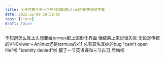 ```yaml
---
title: 关于花费几乎一下午时间配置xfce4但是失败这件事
date: 2022-12-08 19:59:56
tags: [Linux]
draft: false 
---
```

不知道怎么就上头想要给termux配上图形化界面
但结果上来说很失败
无论是传统的VNCviwer＋Anlinux还是termux的x11
总有莫名其妙的bug
"cant't open file"啦
"identity denied"啦
摸了一节英语课和三节自习
后悔喵
